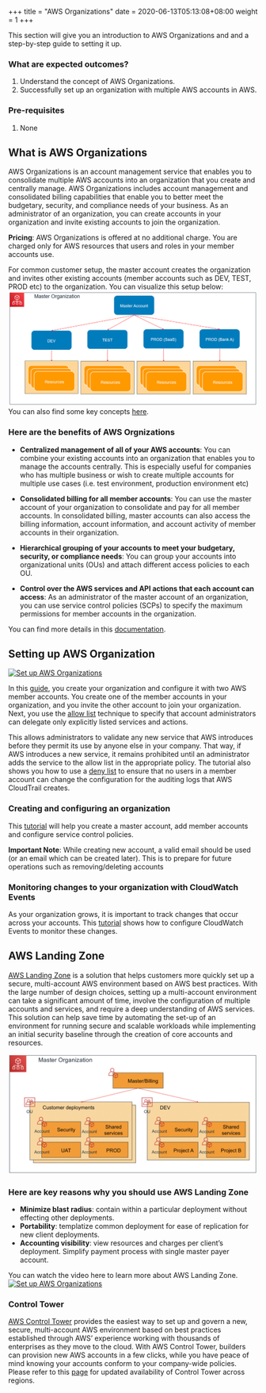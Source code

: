+++
title = "AWS Organizations"
date =  2020-06-13T05:13:08+08:00
weight = 1
+++

This section will give you an introduction to AWS Organizations and and a step-by-step guide to setting it up.

### What are expected outcomes?

1. Understand the concept of AWS Organizations.
2. Successfully set up an organization with multiple AWS accounts in AWS.

### Pre-requisites

1. None

## What is AWS Organizations

AWS Organizations is an account management service that enables you to consolidate multiple AWS accounts into an organization that you create and centrally manage. AWS Organizations includes account management and consolidated billing capabilities that enable you to better meet the budgetary, security, and compliance needs of your business. As an administrator of an organization, you can create accounts in your organization and invite existing accounts to join the organization.

**Pricing**: AWS Organizations is offered at no additional charge. You are charged only for AWS resources that users and roles in your member accounts use.

For common customer setup, the master account creates the organization and invites other existing accounts (member accounts such as DEV, TEST, PROD etc) to the organization. You can visualize this setup below:
![Basic organization setup](../img/AWSOrganization_basicSetup.png)
You can also find some key concepts [here](https://docs.aws.amazon.com/organizations/latest/userguide/orgs_getting-started_concepts.html).

### Here are the benefits of AWS Orgnizations

* **Centralized management of all of your AWS accounts**: You can combine your existing accounts into an organization that enables you to manage the accounts centrally. This is especially useful for companies who has multiple business or wish to create multiple accounts for multiple use cases (i.e. test environment, production environment etc)

* **Consolidated billing for all member accounts**: You can use the master account of your organization to consolidate and pay for all member accounts. In consolidated billing, master accounts can also access the billing information, account information, and account activity of member accounts in their organization.

* **Hierarchical grouping of your accounts to meet your budgetary, security, or compliance needs**: You can group your accounts into organizational units (OUs) and attach different access policies to each OU.

* **Control over the AWS services and API actions that each account can access**: As an administrator of the master account of an organization, you can use service control policies (SCPs) to specify the maximum permissions for member accounts in the organization.

You can find more details in this [documentation](https://docs.aws.amazon.com/organizations/latest/userguide/orgs_introduction.html).

## Setting up AWS Organization

[![Set up AWS Organizations](https://img.youtube.com/vi/mScBPL8VV48/0.jpg)](https://www.youtube.com/watch?v=mScBPL8VV48)

In this [guide](https://aws.amazon.com/premiumsupport/knowledge-center/get-started-organizations/), you create your organization and configure it with two AWS member accounts. You create one of the member accounts in your organization, and you invite the other account to join your organization. Next, you use the [allow list](https://docs.aws.amazon.com/organizations/latest/userguide/orgs_getting-started_concepts.html#allowlist) technique to specify that account administrators can delegate only explicitly listed services and actions. 

This allows administrators to validate any new service that AWS introduces before they permit its use by anyone else in your company. That way, if AWS introduces a new service, it remains prohibited until an administrator adds the service to the allow list in the appropriate policy. The tutorial also shows you how to use a [deny list](https://docs.aws.amazon.com/organizations/latest/userguide/orgs_getting-started_concepts.html#denylist) to ensure that no users in a member account can change the configuration for the auditing logs that AWS CloudTrail creates.

### Creating and configuring an organization

This [tutorial](https://docs.aws.amazon.com/organizations/latest/userguide/orgs_tutorials_basic.html) will help you create a master account, add member accounts and configure service control policies.

**Important Note**:
While creating new account, a valid email should be used (or an email which can be created later). This is to prepare for future operations such as removing/deleting accounts

### Monitoring changes to your organization with CloudWatch Events

As your organization grows, it is important to track changes that occur across your accounts. This [tutorial](https://docs.aws.amazon.com/organizations/latest/userguide/orgs_tutorials_cwe.html) shows how to configure CloudWatch Events to monitor these changes.

## AWS Landing Zone

[AWS Landing Zone](https://aws.amazon.com/answers/aws-landing-zone/) is a solution that helps customers more quickly set up a secure, multi-account AWS environment based on AWS best practices. With the large number of design choices, setting up a multi-account environment can take a significant amount of time, involve the configuration of multiple accounts and services, and require a deep understanding of AWS services. This solution can help save time by automating the set-up of an environment for running secure and scalable workloads while implementing an initial security baseline through the creation of core accounts and resources.

![Image: AWS Organizations accounts](../img/AWSOrganization_accounts.png)

### Here are key reasons why you should use AWS Landing Zone

* **Minimize blast radius**: contain within a particular deployment without effecting other deployments.
* **Portability**: templatize common deployment for ease of replication for new client deployments.
* **Accounting visibility**: view resources and charges per client’s deployment. Simplify payment process with single master payer account.

You can watch the video here to learn more about AWS Landing Zone.
[![Set up AWS Organizations](https://img.youtube.com/vi/-u9LK8Dueyc/0.jpg)](https://www.youtube.com/watch?v=-u9LK8Dueyc)

### Control Tower

[AWS Control Tower](https://aws.amazon.com/controltower/) provides the easiest way to set up and govern a new, secure, multi-account AWS environment based on best practices established through AWS’ experience working with thousands of enterprises as they move to the cloud. With AWS Control Tower, builders can provision new AWS accounts in a few clicks, while you have peace of mind knowing your accounts conform to your company-wide policies. Please refer to this [page](https://aws.amazon.com/about-aws/global-infrastructure/regional-product-services/) for updated availability of Control Tower across regions.
